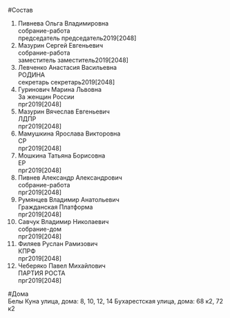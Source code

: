 #Состав  
1. Пивнева Ольга Владимировна  
    собрание-работа  
    председатель председатель2019[2048]  
2. Мазурин Сергей Евгеньевич  
    собрание-работа  
    заместитель заместитель2019[2048]  
3. Левченко Анастасия Васильевна  
    РОДИНА  
    секретарь секретарь2019[2048]  
4. Гуринович Марина Львовна  
    За женщин России  
    прг2019[2048]  
5. Мазурин Вячеслав Евгеньевич  
    ЛДПР  
    прг2019[2048]  
6. Мамушкина Ярослава Викторовна  
    СР  
    прг2019[2048]  
7. Мошкина Татьяна Борисовна  
    ЕР  
    прг2019[2048]  
8. Пивнев Александр Александрович  
    собрание-работа  
    прг2019[2048]  
9. Румянцев Владимир Анатольевич  
    Гражданская Платформа  
    прг2019[2048]  
10. Савчук Владимир Николаевич  
    собрание-дом  
    прг2019[2048]  
11. Филяев Руслан Рамизович  
    КПРФ  
    прг2019[2048]  
12. Чеберяко Павел Михайлович  
    ПАРТИЯ РОСТА  
    прг2019[2048]  

#Дома  
Белы Куна улица, дома: 8, 10, 12, 14 Бухарестская улица, дома: 68 к2, 72 к2  
  
